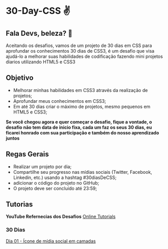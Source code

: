 # 30-Day-CSS :v: 
## Fala Devs, beleza? :metal:
Aceitando os desafios, vamos de um projeto de 30 dias em CSS para aprofundar os conhecimentos
30 dias de CSS3, é um desafio que visa ajudá-lo a melhorar suas habilidades de codificação fazendo mini projetos diarios utilizando HTML5 e CSS3

## Objetivo
 - Melhorar minhas habilidades em CSS3 através da realização de projetos;
 - Aprofundar meus conhecimentos em CSS3;
 - Em até 30 dias criar o máximo de projetos, mesmo pequenos em HTML5 e CSS3;

**Se você chegou agora e quer começar o desafio, fique a vontade, o desafio não tem data de inicio fixa, cada um faz os seus 30 dias, eu ficarei honrado com sua participação e também do nosso aprendizado juntos**

## Regas Gerais
 - Realizar um projeto por dia;
 - Compartilhe seu progresso nas mídias sociais (Twitter, Facebook, Linkedin, etc.) usando a hashtag #30diasDeCSS;
 - adicionar o código do projeto no GitHub;
 - O projeto deve ser concluído até 23:59;

## Tutorias
**YouTube Refernecias dos Desafios**
[Online Tutorials](https://www.youtube.com/channel/UCbwXnUipZsLfUckBPsC7Jog) 

### 30 Dias
[Dia 01 - Ícone de mídia social em camadas](https://user-images.githubusercontent.com/37448340/88348819-d38d7000-cd24-11ea-99d1-39b04afb77f2.gif)